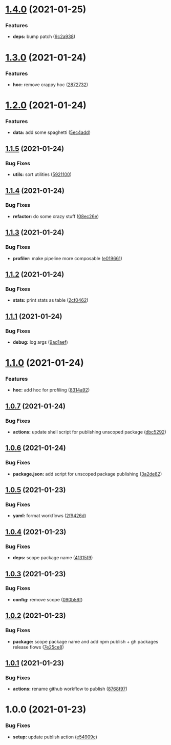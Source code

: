 # [1.4.0](https://github.com/dankreiger/react-profiler-table/compare/v1.3.0...v1.4.0) (2021-01-25)


### Features

* **deps:** bump patch ([9c2a938](https://github.com/dankreiger/react-profiler-table/commit/9c2a9384e7fd8838bb28d4a0818a2aac41b77ebc))

# [1.3.0](https://github.com/dankreiger/react-profiler-table/compare/v1.2.0...v1.3.0) (2021-01-24)


### Features

* **hoc:** remove crappy hoc ([2872732](https://github.com/dankreiger/react-profiler-table/commit/2872732aa3e5c4f43b080d2a5677574f956ecef2))

# [1.2.0](https://github.com/dankreiger/react-profiler-table/compare/v1.1.5...v1.2.0) (2021-01-24)


### Features

* **data:** add some spaghetti ([5ec4add](https://github.com/dankreiger/react-profiler-table/commit/5ec4addeefbcbd8c737b72ae466c5069bee78aeb))

## [1.1.5](https://github.com/dankreiger/react-profiler-table/compare/v1.1.4...v1.1.5) (2021-01-24)


### Bug Fixes

* **utils:** sort utilities ([5921100](https://github.com/dankreiger/react-profiler-table/commit/5921100aed2a8818dfb4d2b165ce3422af461c86))

## [1.1.4](https://github.com/dankreiger/react-profiler-table/compare/v1.1.3...v1.1.4) (2021-01-24)


### Bug Fixes

* **refactor:** do some crazy stuff ([08ec26e](https://github.com/dankreiger/react-profiler-table/commit/08ec26ef4b413004be9a6cb44625d4e68ac1b5a3))

## [1.1.3](https://github.com/dankreiger/react-profiler-table/compare/v1.1.2...v1.1.3) (2021-01-24)


### Bug Fixes

* **profiler:** make pipeline more composable ([e019661](https://github.com/dankreiger/react-profiler-table/commit/e019661f66a69e1f8c0c539e3ea6d23e20f5b766))

## [1.1.2](https://github.com/dankreiger/react-profiler-table/compare/v1.1.1...v1.1.2) (2021-01-24)


### Bug Fixes

* **stats:** print stats as table ([2cf0462](https://github.com/dankreiger/react-profiler-table/commit/2cf04621c9bd9bdeb0428719907eff640135a110))

## [1.1.1](https://github.com/dankreiger/react-profiler-table/compare/v1.1.0...v1.1.1) (2021-01-24)


### Bug Fixes

* **debug:** log args ([9ad1aef](https://github.com/dankreiger/react-profiler-table/commit/9ad1aeff2550f59cbc08b911f294a73d51a64c5b))

# [1.1.0](https://github.com/dankreiger/react-profiler-table/compare/v1.0.7...v1.1.0) (2021-01-24)


### Features

* **hoc:** add hoc for profiling ([8314a92](https://github.com/dankreiger/react-profiler-table/commit/8314a92e2c7cc0d290f063dca58ec714804561e1))

## [1.0.7](https://github.com/dankreiger/react-profiler-table/compare/v1.0.6...v1.0.7) (2021-01-24)


### Bug Fixes

* **actions:** update shell script for publishing unscoped package ([dbc5292](https://github.com/dankreiger/react-profiler-table/commit/dbc5292bb28bae7d3f0193a2e0a2ea41413cbecf))

## [1.0.6](https://github.com/dankreiger/react-profiler-table/compare/v1.0.5...v1.0.6) (2021-01-24)


### Bug Fixes

* **package.json:** add script for unscoped package publishing ([3a2de82](https://github.com/dankreiger/react-profiler-table/commit/3a2de82f36f63d9fa4b688dad4bbb55a699e7cf2))

## [1.0.5](https://github.com/dankreiger/react-profiler-table/compare/v1.0.4...v1.0.5) (2021-01-23)


### Bug Fixes

* **yaml:** format workflows ([2f9426d](https://github.com/dankreiger/react-profiler-table/commit/2f9426d5e7673e879b9f9713cec8d4408b5d418a))

## [1.0.4](https://github.com/dankreiger/react-profiler-table/compare/v1.0.3...v1.0.4) (2021-01-23)


### Bug Fixes

* **deps:** scope package name ([41315f9](https://github.com/dankreiger/react-profiler-table/commit/41315f940fce7eb69a1a1d1b2391f98eeae2ff05))

## [1.0.3](https://github.com/dankreiger/react-profiler-table/compare/v1.0.2...v1.0.3) (2021-01-23)


### Bug Fixes

* **config:** remove scope ([090b56f](https://github.com/dankreiger/react-profiler-table/commit/090b56fff98342dd50ad0d1e9dcc5f35e8d47284))

## [1.0.2](https://github.com/dankreiger/react-profiler-table/compare/v1.0.1...v1.0.2) (2021-01-23)


### Bug Fixes

* **package:** scope package name and add npm publish + gh packages release flows ([7e25ce8](https://github.com/dankreiger/react-profiler-table/commit/7e25ce8fbdf498c0526ef9a036785536734b71b6))

## [1.0.1](https://github.com/dankreiger/react-profiler-table/compare/v1.0.0...v1.0.1) (2021-01-23)


### Bug Fixes

* **actions:** rename github workflow to publish ([8768f97](https://github.com/dankreiger/react-profiler-table/commit/8768f974429204c5fc347b3579d3b642e2fdfcd5))

# 1.0.0 (2021-01-23)


### Bug Fixes

* **setup:** update publish action ([e54909c](https://github.com/dankreiger/react-profiler-table/commit/e54909cc877625fe33d1bac65162b0de1321384d))
